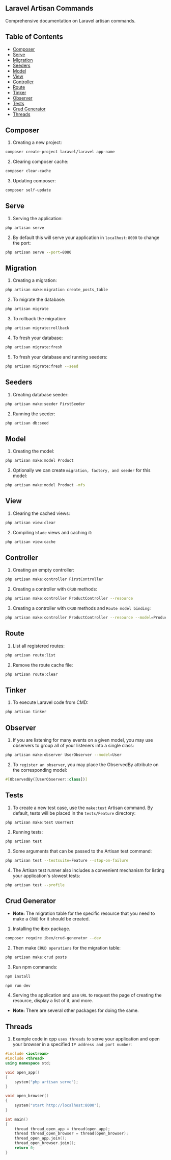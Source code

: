 ## Laravel Artisan Commands
Comprehensive documentation on Laravel artisan commands.

## Table of Contents
- [Composer](#composer)
- [Serve](#serve)
- [Migration](#migration)
- [Seeders](#seeders)
- [Model](#model)
- [View](#view)
- [Controller](#controller)
- [Route](#route)
- [Tinker](#tinker)
- [Observer](#observer)
- [Tests](#tests)
- [Crud Generator](#crud-generator)
- [Threads](#threads)

## Composer
1. Creating a new project:
```sh
composer create-project laravel/laravel app-name
```
2. Clearing composer cache:
```sh
composer clear-cache
```
3. Updating composer:
```sh
composer self-update
```

## Serve
1. Serving the application:
```sh
php artisan serve
```
2. By default this will serve your application in `localhost:8000` to change the port:
```sh
php artisan serve --port=8080
```

## Migration
1. Creating a migration:
```sh
php artisan make:migration create_posts_table
```
2. To migrate the database:
```sh
php artisan migrate
```
3. To rollback the migration:
```sh
php artisan migrate:rollback
```
4. To fresh your database:
```sh
php artisan migrate:fresh
```
5. To fresh your database and running seeders:
```sh
php artisan migrate:fresh --seed
```

## Seeders
1. Creating database seeder:
```sh
php artisan make:seeder FirstSeeder
```
2. Running the seeder:
```sh
php artisan db:seed
```

## Model
1. Creating the model:
```sh
php artisan make:model Product
```
2. Optionally we can create `migration, factory, and seeder` for this model:
```sh
php artisan make:model Product -mfs
```

## View
1. Clearing the cached views:
```sh
php artisan view:clear
```
2. Compiling `blade` views and caching it:
```sh
php artisan view:cache
```

## Controller
1. Creating an empty controller:
```sh
php artisan make:controller FirstController
```
2. Creating a controller with `CRUD` methods:
```sh
php artisan make:controller ProductController --resource
```
3. Creating a controller with `CRUD` methods and `Route model binding`:
```sh
php artisan make:controller ProductController --resource --model=Product
```

## Route
1. List all registered routes:
```sh
php artisan route:list
```
2. Remove the route cache file:
```sh
php artisan route:clear
```

## Tinker
1. To execute Laravel code from CMD:
```sh
php artisan tinker
```

## Observer
1. If you are listening for many events on a given model, you may use observers to group all of your listeners into a single class:
```sh
php artisan make:observer UserObserver --model=User
```
2. To `register an observer`, you may place the ObservedBy attribute on the corresponding model:
```php
#[ObservedBy([UserObserver::class])]
```

## Tests
1. To create a new test case, use the `make:test` Artisan command. By default, tests will be placed in the `tests/Feature` directory:
```sh
php artisan make:test UserTest
```
2. Running tests:
```sh
php artisan test
```
3. Some arguments that can be passed to the Artisan test command:
```sh
php artisan test --testsuite=Feature --stop-on-failure
```
4. The Artisan test runner also includes a convenient mechanism for listing your application's slowest tests:
```sh
php artisan test --profile
```

## Crud Generator
- **Note:** The migration table for the specific resource that you need to make a `CRUD` for it should be created.
1. Installing the ibex package.
```sh
composer require ibex/crud-generator --dev
```
2. Then make `CRUD operations` for the migration table:
```sh
php artisan make:crud posts
```
3. Run npm commands:
```sh
npm install
```
```sh
npm run dev
```
4. Serving the application and use `URL` to request the page of creating the resource, display a list of it, and more.
- **Note:** There are several other packages for doing the same.

## Threads
1. Example code in cpp `uses threads` to serve your application and open your browser in a specified `IP address and port number`:
```cpp
#include <iostream>
#include <thread>
using namespace std;

void open_app()
{
    system("php artisan serve");
}

void open_browser()
{
    system("start http://localhost:8000");
}

int main()
{
    thread thread_open_app = thread(open_app);
    thread thread_open_browser = thread(open_browser);
    thread_open_app.join();
    thread_open_browser.join();
    return 0;
}
```

